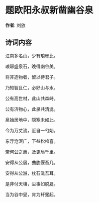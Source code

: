 # 题欧阳永叔新凿幽谷泉

**作者**: 刘攽

## 诗词内容

江南多名山，少有琅琊比。

琅琊盛泉石，晚得幽谷美。

将非造物者，留以待君子。

乃知智且仁，必好山与水。

公有高世材，此山共森峙。

公有济物心，此泉共清泚。

泉始居地中，隠塞未如此。

今为万丈流，近自一勺始。

东浮沧溟广，下益松桧喜。

奈何公之惠，及更局千里。

安得从公居，曲肱偃吾几。

安得从公游，枕石洗吾耳。

是非付天壤，尘事如脱屣。

当为谷中叟，肯为轩冕起。

